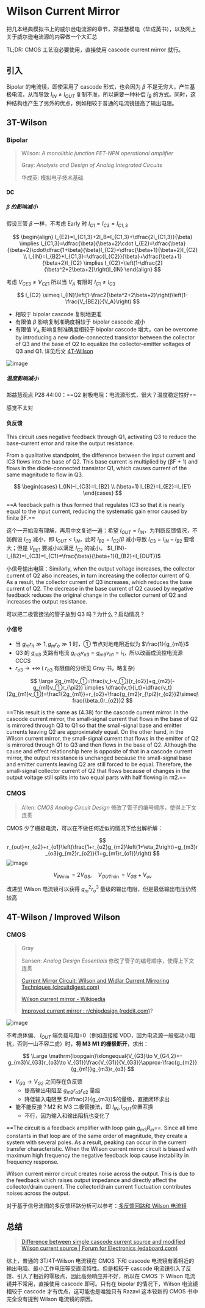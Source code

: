 # Wilson Current Mirror

把几本经典模拟书上的威尔逊电流源的章节，郑益慧模电（华成英书），以及网上关于威尔逊电流源的内容做一个大汇总

TL;DR: CMOS 工艺没必要使用，直接使用 cascode current mirror 就行。

## 引入

Bipolar 的电流镜，即使采用了 cascode 形式，也会因为 $\beta$ 不是无穷大，产生基极电流，从而导致 $I_{IN}\ne I_{OUT}$ 复制不准，所以需要一种补偿 $I_B$ 的方式。同时，这种结构也产生了另外的优点，例如相较于普通的电流镜提高了输出电阻。

## 3T-Wilson

### Bipolar

> Wilson: *A monolithic junction FET-NPN operational amplifier*
>
> Gray: *Analysis and Design of Analog Integrated Circuits*
>
> 华成英: 模拟电子技术基础

#### DC

##### $\beta$ 的影响减小

假设三管 $\beta$ 一样，不考虑 Early 时 $I_{C1}=I_{C3}=I_{C1,3}$

$$
\begin{align}
I_{E2}=I_{C1,3}+2I_B=I_{C1,3}+\dfrac{2I_{C1,3}}{\beta}
\implies I_{C1,3}=\dfrac{\beta}{\beta+2}\cdot I_{E2}=\dfrac{\beta}{\beta+2}\cdot\dfrac{1+\beta}{\beta}I_{C2}=\dfrac{\beta+1}{\beta+2}I_{C2}
\\
I_{IN}=I_{B2}+I_{C1,3}=\dfrac{I_{C2}}{\beta}+\dfrac{\beta+1}{\beta+2}I_{C2}
\implies I_{C2}=\left(1-\dfrac{2}{\beta^2+2\beta+2}\right)I_{IN}
\end{align}
$$

考虑 $V_{CE3}\ne V_{CE1}$ 所以当 $V_A$ 有限时 $I_{C1}\ne I_{C3}$

$$
I_{C2} \simeq I_{IN}\left(1-\frac2{\beta^2+2\beta+2}\right)\left(1-\frac{V_{BE2}}{V_A}\right)
$$

- 相较于 bipolar cascode 复制地更准
- 有限值 $\beta$ 影响复制准确度相较于 bipolar cascode 减小
- 有限值 $V_A$ 影响复制准确度相较于 bipolar cascode 增大，can be overcome by introducing a new diode-connected transistor between the collector of Q3 and the base of Q2 to equalize the collector-emitter voltages of Q3 and Q1. 详见后文 [4T-Wilson](#4T-Wilson)

![image](https://github.com/user-attachments/assets/431536a1-42b2-4014-b19f-a5f43c8117c4)

##### 温度影响减小

郑益慧观点 P28 44:00：==Q2 射极电阻：电流源形式，很大？温度稳定性好==

感觉不太对

#### 负反馈

This circuit uses negative feedback through Q1, activating Q3 to reduce the base-current error and raise the output resistance.

From a qualitative standpoint, the difference between the input current and IC3 flows into the base of Q2. This base current is multiplied by (βF + 1) and flows in the diode-connected transistor Q1, which causes current of the same magnitude to flow in Q3.

$$
\begin{cases}
I_{IN}-I_{C3}=I_{B2} \\
(\beta+1) I_{B2}=I_{E2}=I_{E1}
\end{cases}
$$

==A feedback path is thus formed that regulates IC3 so that it is nearly equal to the input current, reducing the systematic gain error caused by finite βF.==

这个一开始没有理解，再用中文复述一遍：希望 $I_{OUT}=I_{IN}$，为判断反馈情况，不妨假设 $I_{C2}$ 减小，即 $I_{OUT} < I_{IN}$，此时 $I_{B2} = I_{C2}/\beta$ 减小导致 $I_{C3} = I_{IN}-I_{B2}$ 要增大；但是 $V_{BE1}$ 要减小以满足 $I_{C2}$ 的减小。 $I_{IN}-I_{B2}=I_{C3}=I_{C1}=\frac{\beta}{\beta+1}(I_{B2}+I_{OUT})$

小信号输出电阻：Similarly, when the output voltage increases, the collector current of Q2 also increases, in turn increasing the collector current of Q. As a result, the collector current of Q3 increases, which reduces the base current of Q2. The decrease in the base current of Q2 caused by negative feedback reduces the original change in the collector current of Q2 and increases the output resistance.

可以把二极管接法的管子放到 Q3 吗？为什么？启动情况？

#### 小信号

- 当 $g_mr_\pi\gg1,g_mr_o\gg1$ 时，① 节点对地电阻近似为 $\frac{1}{g_{m1}}$
- Q3 的 $g_{m3}$ 支路有电流 $g_{m3}v_{\pi3} = g_{m3}v_{\pi1}=i_1$，所以改画成流控电流源 CCCS
- $r_{o3}\to+\infty$ ( $r_{o3}$ 有限值的分析见 Gray 书，略复杂)

$$
\large 2g_{m1}v_①=\frac{v_t-v_①}{r_{o2}}+g_{m2}(-g_{m1}v_①r_{\pi2}) \implies  \dfrac{v_t}{i_t}=\dfrac{v_t}{2g_{m1}v_①}=\frac1{2g_{m1}}+r_{o2}+\frac{g_{m2}r_{\pi2}r_{o2}}2\simeq\frac{\beta_0r_{o2}}2
$$

==This result is the same as (4.38) for the cascode current mirror. In the cascode current mirror, the small-signal current that flows in the base of Q2 is mirrored through Q3 to Q1 so that the small-signal base and emitter currents leaving Q2 are approximately equal. On the other hand, in the Wilson current mirror, the small-signal current that flows in the emitter of Q2 is mirrored through Q1 to Q3 and then flows in the base of Q2. Although the cause and effect relationship here is opposite of that in a cascode current mirror, the output resistance is unchanged because the small-signal base and emitter currents leaving Q2 are still forced to be equal. Therefore, the small-signal collector current of Q2 that flows because of changes in the output voltage still splits into two equal parts with half flowing in rπ2.==

### CMOS

> Allen: *CMOS Analog Circuit Design* 修改了管子的编号顺序，使得上下文连贯

CMOS 少了栅极电流，可以在不做任何近似的情况下给出解析解：

$$
r_{out}=r_{o2}+r_{o1}\left(\frac{1+r_{o2}g_{m2}\left(1+\eta_2\right)+g_{m3}r_{o3}g_{m2}r_{o2}}{1+g_{m1}r_{o1}}\right)
$$
![image](https://github.com/user-attachments/assets/b0744060-1c85-434f-a0fb-9d54c7f536e9)

$$
V_{IN\min}=2V_{GS},\quad V_{OUT\min}=V_{GS}+V_{ov}
$$

改进型 Wilson 电流镜可以获得 $g_{m}^2r_{o}^3$ 量级的输出电阻，但是最低输出电压仍然较高

## 4T-Wilson / Improved Wilson

### CMOS

> Gray
>
> Sansen: *Analog Design Essentials* 修改了管子的编号顺序，使得上下文连贯
>
> [Current Mirror Circuit: Wilson and Widlar Current Mirroring Techniques (circuitdigest.com)](https://circuitdigest.com/tutorial/current-mirror-circuit-wilson-and-widlar-current-mirroring-techniques)
>
> [Wilson current mirror - Wikipedia](https://en.wikipedia.org/wiki/Wilson_current_mirror#Advantages_and_limitations)
>
> [Improved current mirror : r/chipdesign (reddit.com)](https://www.reddit.com/r/chipdesign/comments/75vpat/improved_current_mirror/)?

![image](https://github.com/user-attachments/assets/fd12af91-5068-484e-aafc-b059a0220d35)

不考虑体偏、 $I_{OUT}$ 端负载电阻=0（例如直接接 VDD，因为电流源一般驱动小阻抗，否则一山不容二虎）时，**将 M3 M1 的栅极断开**，求出：

$$
\Large \mathrm{loopgain}\xlongequal{V_{G3}\to V_{G4,2}=-g_{m3}V_{G3}r_{o3}\to V_{G1}}\frac{V_{G1}}{V_{G3}}\approx-\frac{g_{m2}}{g_{m1}}g_{m3}r_{o3}
$$

- $V_{G3}\to V_{G2}$ 之间存在负反馈
  - 提高输出电阻至 $g_{m2}r_{o3}r_{o2}$ 量级
  - 降低输入电阻至 $\dfrac{2}{g_{m3}}$​​​ 的量级，直接闭环求出
- 能不能反接？M2 和 M3 二极管接法，即 $I_{IN},I_{OUT}$​ 位置互换
  - 不行，因为输入和输出阻抗也变化了

==The circuit is a feedback amplifier with loop gain $g_{m3}R_{in}$​==. Since all time constants in that loop are of the same order of magnitude, they create a system with several poles. As a result, peaking can occur in the current transfer characteristic. When the Wilson current mirror circuit is biased with maximum high frequency the negative feedback loop cause instability in frequency response.

Wilson current mirror circuit creates noise across the output. This is due to the feedback which raises output impedance and directly affect the collector/drain current. The collector/drain current fluctuation contributes noises across the output.

对于基于信号流图的多反馈环路分析可以参考：[多反馈回路和 Wilson 电流镜](https://zhuanlan.zhihu.com/p/681694941)

## 总结

> [Difference between simple cascode current source and modified Wilson current source | Forum for Electronics (edaboard.com)](https://www.edaboard.com/threads/difference-between-simple-cascode-current-source-and-modified-wilson-current-source.23031/)

综上，普通的 3T/4T-Wilson 电流镜在 CMOS 下和 cascode 电流镜有着相近的输出电阻、最小工作电压等交直流特性。但是相较于 cascode 电流镜引入了反馈、引入了相近的零极点，因此高频响应并不好，所以在 CMOS 下 Wilson 电流镜并不常用，直接使用 cascode 即可。只有在 bipolar 的情况下，Wilson 电流镜相较于 cascode 才有优点，这可能也是唯独只有 Razavi 这本较新的 CMOS 书中完全没有提到 Wilson 电流镜的原因。
